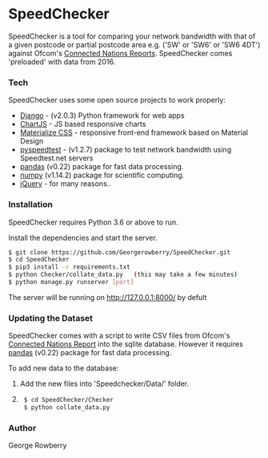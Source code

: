 # SpeedChecker

SpeedChecker is a tool for comparing your network bandwidth with that of a given postcode or partial postcode area e.g. ('SW' or 'SW6' or 'SW6 4DT') against Ofcom's [Connected Nations Reports](https://www.ofcom.org.uk/research-and-data/multi-sector-research/infrastructure-research/connected-nations-2016/downloads).
SpeedChecker comes 'preloaded' with data from 2016.

### Tech

SpeedChecker uses some open source projects to work properly:

* [Django](https://www.djangoproject.com/) - (v2.0.3) Python framework for web apps
* [ChartJS](http://www.chartjs.org/) - JS based responsive charts
* [Materialize CSS](http://materializecss.com/) - responsive front-end framework based on Material Design
* [pyspeedtest](https://github.com/fopina/pyspeedtest) - (v1.2.7) package to test network bandwidth using Speedtest.net servers
* [pandas](https://pandas.pydata.org/) (v0.22) package for fast data processing.
* [numpy](http://www.numpy.org/) (v1.14.2) package for scientific computing.
* [jQuery](https://jquery.com/) - for many reasons..

### Installation

SpeedChecker requires Python 3.6 or above to run.

Install the dependencies and start the server.

```sh
$ git clone https://github.com/Georgerowberry/SpeedChecker.git
$ cd SpeedChecker
$ pip3 install -r requirements.txt
$ python Checker/collate_data.py   (this may take a few minutes)
$ python manage.py runserver [port]
```
The server will be running on http://127.0.0.1:8000/ by defult

### Updating the Dataset

SpeedChecker comes with a script to write CSV files from Ofcom's [Connected Nations Report](https://www.ofcom.org.uk/research-and-data/multi-sector-research/infrastructure-research/connected-nations-2016/downloads) into the sqlite database. However it requires [pandas](https://pandas.pydata.org/) (v0.22) package for fast data processing.

To add new data to the database:

1) Add the new files into 'Speedchecker/Data/' folder.
2) ```sh
    $ cd SpeedChecker/Checker
    $ python collate_data.py
    ```

### Author
George Rowberry



